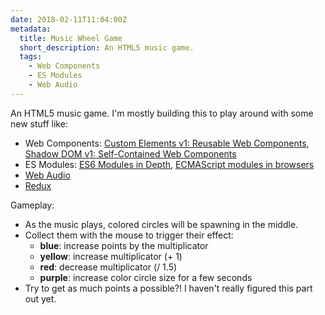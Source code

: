 ```yaml
---
date: 2018-02-11T11:04:00Z
metadata:
  title: Music Wheel Game
  short_description: An HTML5 music game.
  tags:
    - Web Components
    - ES Modules
    - Web Audio
---
```


An HTML5 music game. I'm mostly building this to play around with some new stuff like:

- Web Components: [Custom Elements v1: Reusable Web Components](https://developers.google.com/web/fundamentals/getting-started/primers/customelements), [Shadow DOM v1: Self-Contained Web Components](https://developers.google.com/web/fundamentals/getting-started/primers/shadowdom)
- ES Modules: [ES6 Modules in Depth](https://ponyfoo.com/articles/es6-modules-in-depth), [ECMAScript modules in browsers](https://jakearchibald.com/2017/es-modules-in-browsers/)
- [Web Audio](https://developer.mozilla.org/en-US/docs/Web/API/Web_Audio_API)
- [Redux](https://redux.js.org/)

Gameplay:

- As the music plays, colored circles will be spawning in the middle.
- Collect them with the mouse to trigger their effect:
  - **blue**: increase points by the multiplicator
  - **yellow**: increase multiplicator (+ 1)
  - **red**: decrease multiplicator (/ 1.5)
  - **purple**: increase color circle size for a few seconds
- Try to get as much points a possible?! I haven't really figured this part out yet.
